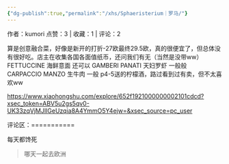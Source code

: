 ```yaml
---
{"dg-publish":true,"permalink":"/xhs/Sphaeristerium｜罗马/"}
---
```


作者：kumori
点赞：3   |   收藏：1   |   评论：2

算是创意融合菜，好像是新开的打折-27欧最终29.5欧，真的很便宜了，但总体没有很好吃。店主在收集各国各面值纸币，还问我们有无（当然是没带ww）
FETTUCCINE 海鲜意面 还可以
GAMBERI PANATI 天妇罗虾 一般般
CARPACCIO MANZO 生牛肉 一般
p4-5送的柠檬酒，路过看到过有卖，但不太喜欢ww

https://www.xiaohongshu.com/explore/652f1921000000002101cdcd?xsec_token=ABV5u2gs5qv0-UK33zqVjMJlIGeUzqia8A4YmmO5Y4ejw=&xsec_source=pc_user

评论区：===========

每天都馋死

> 哪天一起去欧洲